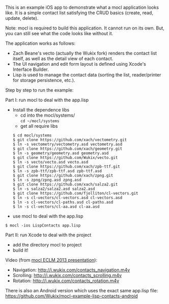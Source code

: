 This is an example iOS app to demonstrate what a mocl application looks like. It is a simple contact list satisfying the CRUD basics (create, read, update, delete).

Note: mocl is required to build this application. It cannot run on its own. But, you can still see what the code looks like without it.

The application works as follows:
* Zach Beane's vecto (actually the Wukix fork) renders the contact list itself, as well as the detail view of each contact.
* The UI navigation and edit form layout is defined using Xcode's Interface Builder.
* Lisp is used to manage the contact data (sorting the list, reader/printer for storage persistence, etc.).

Step by step to run the example:

Part I: run mocl to deal with the app.lisp
- Install the dependence libs
  - cd into the mocl/systems/   
  ```cd ~/mocl/systems```
  - get all require libs
  ``` 
  $ cd mocl/systems
  $ git clone https://github.com/xach/vectometry.git
  $ ln -s vectometry/vectometry.asd vectometry.asd
  $ git clone https://github.com/xach/geometry.git
  $ ln -s geometry/geometry.asd geometry.asd
  $ git clone https://github.com/Wukix/vecto.git
  $ ln -s vecto/vecto.asd vecto.asd
  $ git clone https://github.com/xach/zpb-ttf.git
  $ ln -s zpb-ttf/zpb-ttf.asd zpb-ttf.asd
  $ git clone https://github.com/xach/zpng.git
  $ ln -s zpng/zpng.asd zpng.asd
  $ git clone https://github.com/xach/salza2.git
  $ ln -s salza2/salza2.asd salza2.asd
  $ git clone https://github.com/fjolliton/cl-vectors.git
  $ ln -s cl-vectors/cl-vectors.asd cl-vectors.asd
  $ ln -s cl-vectors/cl-paths.asd cl-paths.asd
  $ ln -s cl-vectors/cl-aa.asd cl-aa.asd
  ```
- use mocl to deal with the app.lisp    
 ```
 $ mocl -ios LispContacts app.lisp 
 ```
 
Part II: run Xcode to deal with the project
- add the directory mocl to project
- build it!

Video (from [mocl ECLM 2013 presentation](http://i.wukix.com/mocl_eclm2013.pdf)):
* Navigation: http://i.wukix.com/contacts_navigation.m4v
* Scrolling: http://i.wukix.com/contacts_scrolling.m4v
* Rotation: http://i.wukix.com/contacts_rotation.m4v
 
There is also an Android version which uses the exact same app.lisp file: https://github.com/Wukix/mocl-example-lisp-contacts-android
